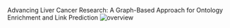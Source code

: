 Advancing Liver Cancer Research: A Graph-Based Approach for Ontology Enrichment and Link Prediction
![overview](https://github.com/wissal9999999999999/-Graph-Based-Enrichment-Ontology-Approach/assets/98689079/d819b8bf-2e5f-4e6a-a552-2aa056f3c292)
